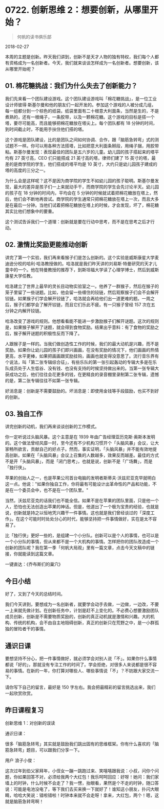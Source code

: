 # 0722. 创新思维 2：想要创新，从哪里开始？

> 何帆的读书俱乐部

2018-02-27

本周的主题是创新。昨天我们讲到，创新不是天才人物的独有特权，我们每个人都有资格成为一名创新者。今天，我们就来谈谈怎样成为一名创新者。想要创新，该从哪里开始呢？

## 01. 棉花糖挑战：我们为什么失去了创新能力？

我们先来看一个团队建设游戏。这个团队建设游戏叫「棉花糖挑战」，是一位工业设计师彼得·斯基尔曼和他的朋友们一起开发的。参加这个游戏的人被分成几组，每一组都分到一个棕色的纸袋。纸袋里面有二十根意大利面条，当然是生的，不是煮熟的，还有一根绳子，一条胶带，以及一颗棉花糖。这个游戏的目标是搭一个塔，要尽可能高，而且能够把棉花糖放在塔尖上。每个团队都有 18 分钟的时间，到时间截止时，不能用手扶住他们搭的塔。

这个游戏是团队建设，比的是团队之间如何协调、合作，跟「脑筋急转弯」式的测试题不一样。你可以用各种方法搭塔，比如把意大利面条掰段，用绳子捆，用胶带粘。斯基尔曼发现：表现最佳的团队是五六岁的儿童。幼儿园的孩子搭起来的塔平均有 27 英寸高，CEO 们只能搭成 21 英寸高的塔，律师们建了 15 英寸的塔，最差的是商学院的学生，他们搭成的塔平均是 10 英寸，大约只是幼儿园孩子建成的塔的高度的三分之一。

为什么会是这样呢？这不是因为商学院的学生不如幼儿园的孩子聪明。斯基尔曼发现，最大的差异是孩子们一上来就动手干，而商学院的学生会先讨论半天。幼儿园的孩子在 18 分钟的时间内，平均会在 5 分钟的时候就试着把棉花糖放在塔上，然后，他们会不断地再尝试。商学院的学生通常只把棉花糖放在塔上一次，而且大多是在最后一分钟。当他们试着把棉花糖放在塔上的时候，才会发现，坏了，棉花糖其实比他们想象中的要重。

这个测试告诉我们一个道理：创新就是要在行动中思考，而不是在思考之后才行动。

## 02. 激情比奖励更能推动创新

讲完了第一个实验，我们再来看猴子们是怎么创新的。这个实验是威斯康星大学麦迪逊分校的哈利·哈洛教授做的。哈洛就是我们昨天讲的刘易斯·特曼研究的天才儿童中的一个。他在特曼教授的推荐下，到斯坦福大学读了心理学博士，然后到威斯康星大学任教。

哈洛建立了世界上最早的灵长目动物实验室之一。他养了一群猴子，然后在猴子的笼子里留了一些谜题。比如，他会留一些缠住的铰链，然后观察猴子们会不会解开铰链。如果猴子们学会解开铰链了，哈洛就会再给他们出一道更难的题。一周之后，猴子们都学会了解开铰链，而且它们乐此不疲。有一只猴子曾经 157 次在五分钟之内解开铰链。

哈洛改变了游戏的规则。他想看看能不能进一步激励猴子们解开谜题。这次的规则是，如果猴子解开了谜题，就会得到食物奖励。结果出乎意料：有了食物的奖励之后，猴子解开谜题的积极性反而下降了。

人跟猴子是一样的。当我们做创造性工作的时候，我们的最大动机是兴趣，而不是奖励。如果你让幼儿园的孩子们即兴画画，在没有奖励的情况下，他们画画的热情更高，水平更棒，如果把画画跟奖励挂钩，画画也就变得没意思了。流行音乐界有个说法，叫「第二张专辑综合征」，有些乐队的第一张引起轰动的专辑大多是在乐队成员处于人生低谷、没有钱、也没有支持的时候坚持做出来的。当第一张专辑大获成功之后，他们往往会花更多的钱，在更精良的录音棚里录制第二张专辑，遗憾的是，第二张专辑往往不如第一张专辑。

好消息是：创新是不需要鼓励的。坏消息是：即使用金钱等手段鼓励，也买不到好的创新。

## 03. 独自工作

讲完创新的动机，我们再来谈谈创新的工作模式。

你一定听说过头脑风暴。这个主意是在 1939 年由广告经理亚历克斯·奥斯本发明的。这个做法曾经风靡一时，至今还有不少机构习惯开个「头脑风暴」会议，让大家畅所欲言，贡献自己的好点子。然而，事实证明，「头脑风暴」并不能有效地提高创新。如果在「头脑风暴」会议上召集的人数越多，效果反而越差。最佳的方式不是开「头脑风暴」，而是「闭门思考」，也就是说，创新不是「广场舞」，而是「独行侠」。

苹果的创始人之一，也是苹果公司首台电脑的发明者斯蒂夫·沃兹尼亚克早就明白这一点。他说："如果你独自工作，你将最有可能设计出革命性的产品和功能，不是在一个委员会中，也不是在一个团队里。"

当然，沃兹尼亚克的话我们也不能全信。如果不是在苹果的团队里面，只是他一个人，恐怕也无法创造出苹果的神话。但是，他道出了一个极为宝贵的经验，也就是说，创新就是持之以恒地凭兴趣干一件事情。这也就是我们曾经谈过的「深度工作」。在这个可能时时处处分心的时代，能够坚持把一件事情做好，实在是太不容易了。

比「独行侠」更好一些的，是组建一个小分队。创新可以是个人的事情，也可以是一个小分队的事情，但从来都不是一个大机构的事情。怎样把你的团队改造成一个创新的团队呢？我在第一季「何帆大局观」里有一篇文章，点击今天文稿中的链接，你就能读到这篇文章。

一键直达：《乔布斯们的巢穴》

## 今日小结

好了，又到了今天的总结时间。

我们今天讲到，要想成为一名创新者，就要学会动手去做，一边做，一边改，不要一上来就先做计划。在创新任务中，计划是赶不上变化的。不必费心想要激励团队成员创新，创新是不需要物质奖励的，创新的真正动机就是激情和兴趣。大的机构、传统的机构，会不由自主地阻碍创新，真正的创新只在荒野之中，是一小群孤独的冒险者干的事情。

## 通识日课

要想坚持不分心，把一件事情做好，就必须学会对别人说「不」。如果你什么事情都说「好的」，那就没有专注工作的时间了。学会拒绝，对很多人来说都是很不容易的事情。在新的一年，你打算对哪些人、哪些事情说「不」？不妨跟大家交流一下。

请你写下自己的留言，最好是 150 字左右。我会把最精彩的留言挑选出来，我们一起欣赏欣赏。

## 昨日课程复习

创新思维 1：对创新的误读

通识日课：

很多「脑筋急转弯」其实就是鼓励我们跳出固有的思维框架。你有什么喜欢的「脑筋急转弯」题目，可以跟我们分享一下。

用户 浪子小俊：

这次过年到伯父家拜年，小侄女一蹦一跳跑过来、笑嘻嘻跟我说：小叔，问你个问题，你如果回答不对，必须给我两个大红包！我乐呵呵回应：好呀！她问：我们家墙上的时钟，什么时候不会走了？我一愣，抬眼看，果然是个不走的时钟，随口答说：可能是电池没电了，等下我们去买来换一下就好了！谁知这小朋友，扑闪大眼睛，哈哈大笑说：错啦错啦！时钟本来就不会走呀！拿来，大红包，两个！嗯，这就是脑筋急转弯啊！

